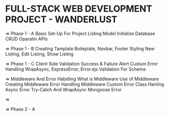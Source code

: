 
# FULL-STACK WEB DEVELOPMENT PROJECT - WANDERLUST

=> Phase 1 - A
    Basic Set-Up For Project
    Listing Model
    Initialize Database
    CRUD Oparatin APIs

=> Phase 1 - B
    Creating Tamplate
    Boileplate, Navbar, Footer
    Styling New Listing, Edit Listing, Show Listing

=> Phase 1 - C
    Client Side Validation
    Success & Failure Alert
    Custum Error Handling
    WrapAsync, ExpressError, Error.ejs
    Validation For Schema

=> Middleware And Error Habdling
    What is Middleware 
    Use of Middleware
    Creating Middleware
    Error Handling Middleware
    Custom Error Class
    Hanling Async Error
    Try-Catch And WrapAsync
    Mongoose Error

=> 



=> Phase 2 - A
